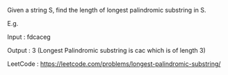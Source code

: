 Given a string S, find the length of longest palindromic substring in S. 

E.g. 

Input  : fdcaceg

Output : 3 (Longest Palindromic substring is cac which is of length 3)

LeetCode : https://leetcode.com/problems/longest-palindromic-substring/